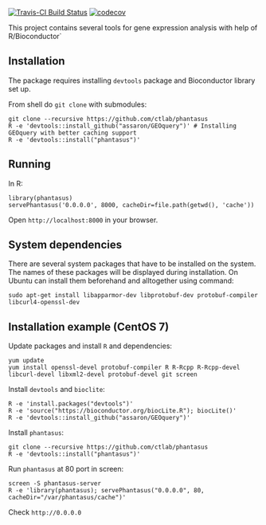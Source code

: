[![Travis-CI Build Status](https://travis-ci.org/ctlab/phantasus.svg?branch=master)](https://travis-ci.org/ctlab/phantasus)
[![codecov](https://codecov.io/gh/ctlab/phantasus/branch/master/graph/badge.svg)](https://codecov.io/gh/ctlab/phantasus)


This project contains several tools for gene expression analysis with help of R/Bioconductor`

## Installation

The package requires installing `devtools` package and Bioconductor library set up.

From shell do `git clone` with submodules:

```{shell}
git clone --recursive https://github.com/ctlab/phantasus
R -e 'devtools::install_github("assaron/GEOquery")' # Installing GEOquery with better caching support
R -e 'devtools::install("phantasus")'
````

## Running

In R:

```{r}
library(phantasus)
servePhantasus('0.0.0.0', 8000, cacheDir=file.path(getwd(), 'cache'))
```

Open `http://localhost:8000` in your browser.

## System dependencies

There are several system packages that have to be installed on the system. The names of these packages will be displayed during installation. On Ubuntu can install them beforehand and alltogether using command:

```{bash}
sudo apt-get install libapparmor-dev libprotobuf-dev protobuf-compiler libcurl4-openssl-dev
```

## Installation example (CentOS 7)

Update packages and install `R` and dependencies:
```
yum update
yum install openssl-devel protobuf-compiler R R-Rcpp R-Rcpp-devel libcurl-devel libxml2-devel protobuf-devel git screen
```

Install `devtools` and `bioclite`:
```
R -e 'install.packages("devtools")'
R -e 'source("https://bioconductor.org/biocLite.R"); biocLite()'
R -e 'devtools::install_github("assaron/GEOquery")'
```

Install `phantasus`:
```
git clone --recursive https://github.com/ctlab/phantasus
R -e 'devtools::install("phantasus")'
```

Run `phantasus` at 80 port in screen:
```
screen -S phantasus-server
R -e 'library(phantasus); servePhantasus("0.0.0.0", 80, cacheDir="/var/phantasus/cache")'
```

Check `http://0.0.0.0`
